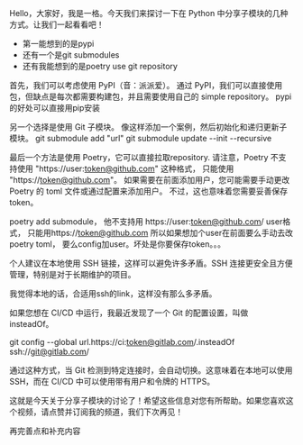 
Hello，大家好，我是一格。今天我们来探讨一下在 Python 中分享子模块的几种方式。让我们一起看看吧！

- 第一能想到的是pypi
- 还有一个是git submodules
- 还有我能想到的是poetry use git repository

首先，我们可以考虑使用 PyPI（音：派派爱）。
通过 PyPI，我们可以直接使用包，但缺点是每次都需要构建包，并且需要使用自己的 simple repository。
pypi的好处可以直接用pip安装

另一个选择是使用 Git 子模块。
像这样添加一个案例，然后初始化和递归更新子模块。
git submodule add "url"
git submodule update --init --recursive

最后一个方法是使用 Poetry，它可以直接拉取repository.
请注意，Poetry 不支持使用 "https://user:token@github.com" 这种格式，
只能使用 "https://token@github.com"。
如果需要在前面添加用户，您可能需要手动更改 Poetry 的 toml 文件或通过配置来添加用户。
不过，这也意味着您需要妥善保存 token。

poetry add submodule， 他不支持用 https://user:token@github.com/ user格式， 只能用https://token@github.com
所以如果想加个user在前面要么手动去改poetry toml， 要么config加user。坏处是你要保存token。。。

个人建议在本地使用 SSH 链接，这样可以避免许多矛盾。SSH 连接更安全且方便管理，特别是对于长期维护的项目。

我觉得本地的话，合适用ssh的link，这样没有那么多矛盾。

如果您想在 CI/CD 中运行，我最近发现了一个 Git 的配置设置，叫做 insteadOf。

git config --global url.https://ci:token@gitlab.com/.insteadOf ssh://git@gitlab.com/

通过这种方式，当 Git 检测到特定连接时，会自动切换。这意味着在本地可以使用 SSH，而在 CI/CD 中可以使用带有用户和令牌的 HTTPS。

这就是今天关于分享子模块的讨论了！希望这些信息对您有所帮助。如果您喜欢这个视频，请点赞并订阅我的频道，我们下次再见！

再完善点和补充内容
